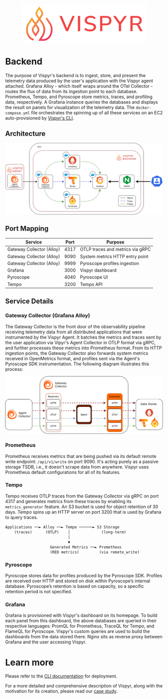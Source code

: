 <div align="center">
  <a href="https://vispyr.com">
    <img src="./assets/vispyr-banner.png" alt="Vispyr Banner" width="400">
  </a>
</div>

# Backend

The purpose of Vispyr's backend is to ingest, store, and present the telemetry data produced by the user's application with the Vispyr agent attached. Grafana Alloy - which itself wraps around the OTel Collector - routes the flux of data from its ingestion point to each database. Prometheus, Tempo, and Pyroscope store metrics, traces, and profiling data, respectively. A Grafana instance queries the databases and displays the result on panels for visualization of the telemetry data. The `docker-compose.yml` file orchestrates the spinning up of all these services on an EC2 auto-provisioned by [Vispyr's CLI](https://github.com/Vispyr/vispyr-cli "Go to CLI page").

## Architecture

<div align="center">
  <img src="assets/backend_architecture3.svg" alt="Collector Overview" width="600">
</div>


## Port Mapping

| Service | Port | Purpose |
|---------|------|--------|
| Gateway Collector (Alloy) | 4317 | OTLP traces and metrics via gRPC |
| Gateway Collector (Alloy) | 9090 | System metrics HTTP entry point |
| Gateway Collector (Alloy) | 9999 | Pyroscope profiles ingestion |
| Grafana | 3000 | Vispyr dashboard |
| Pyroscope | 4040 | Pyroscope UI |
| Tempo | 3200 | Tempo API |

## Service Details

### Gateway Collector (Grafana Alloy)

The Gateway Collector is the front door of the observability pipeline receiving telemetry data from all distributed applications that were instrumented by the Vispyr Agent. It batches the metrics and traces sent by the user application via Vipyr's Agent Collector in OTLP format via gRPC, and further processes these metrics into Prometheus format. From its HTTP ingestion points, the Gateway Collector also forwards system metrics received in OpenMetrics format, and profiles sent via the Agent's Pyroscope SDK instrumentation. The following diagram illustrates this process:

<div align="center">
  <img src="assets/gateway_collector4.svg" alt="Collector Overview" width="600">
</div>

### Prometheus

Prometheus receives metrics that are being pushed via its default remote write endpoint: `/api/v1/write` on port 9090. It's acting purely as a passive storage TSDB, i.e., it doesn't scrape data from anywhere. Vispyr uses Prometheus default configurations for all of its features. 

### Tempo

Tempo receives OTLP traces from the Gateway Collector via gRPC on port 4317 and generates metrics from these traces by enabling its `metrics_generator` feature. An S3 bucket is used for object retention of 30 days. Tempo spins up an HTTP server on port 3200 that is used by Grafana to query traces.

```
Applications ──► Alloy ──► Tempo ──────► S3 Storage
    (traces)      (OTLP)    │              (long-term)
                            │
                            ▼
                    Generated Metrics ──► Prometheus
                    (RED metrics)         (via remote_write)
```

### Pyroscope

Pyroscope stores data for profiles produced by the Pyroscope SDK. Profiles are received over HTTP and stored on disk within Pyroscope’s internal database. Pyroscope’s retention is based on capacity, so a specific retention period is not specified.

### Grafana

Grafana is provisioned with Vispyr's dashboard on its homepage. To build each panel from this dashboard, the above databases are queried in their respective languages: PromQL for Prometheus, TraceQL for Tempo, and FlameQL for Pyroscope. Vispyr's custom queries are used to build the dashboards from the data stored there. Nginx sits as reverse proxy between Grafana and the user accessing Vispyr.

# Learn more

Please refer to the [CLI documentation](https://github.com/Vispyr/vispyr-cli "Go to CLI page") for deployment.

For a more detailed and comprehensive description of Vispyr, along with the motivation for its creation, please read our [case study](https://vispyr.com "Go to Case Study").
